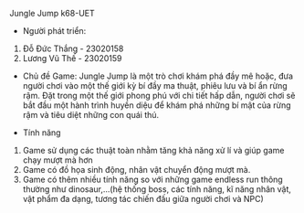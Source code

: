 Jungle Jump
k68-UET

* Người phát triển:
1. Đỗ Đức Thắng - 23020158
2. Lương Vũ Thế - 23020159

* Chủ đề Game:
  Jungle Jump là một trò chơi khám phá đầy mê hoặc, đưa người chơi vào một thế giới kỳ bí đầy ma thuật, phiêu lưu và bí ẩn rừng rậm. Đặt trong một thế giới phong phú với chi tiết hấp dẫn, người chơi sẽ bắt đầu một hành trình huyền diệu để khám phá những bí mật của rừng rậm và tiêu diệt những con quái thú.

* Tính năng
1. Game sử dụng các thuật toàn nhằm tăng khả năng xử lí và giúp game chạy mượt mà hơn
2. Game có đồ họa sinh động, nhân vật chuyển động mượt mà.
3. Game có thêm nhiều tính năng so với những game endless run thông thường như dinosaur,...(hệ thống boss, các tính năng, kĩ năng nhân vật, vật phẩm đa dạng, tương tác chiến đấu giữa người chơi và NPC)
